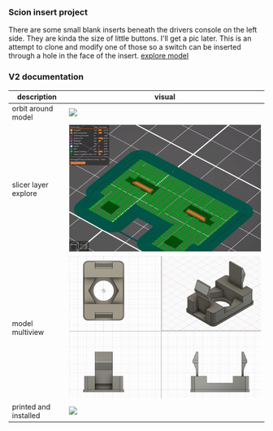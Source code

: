### Scion insert project

There are some small blank inserts beneath the drivers console on the left
side.  They are kinda the size of little buttons. I'll get a pic later.  This
is an attempt to clone and modify one of those so a switch can be inserted
through a hole in the face of the insert. [explore model](https://a360.co/34Yth9U)

### V2 documentation
description|visual
---|---
orbit around model |![](static/v2-model.gif)
slicer layer explore |![](static/v2-slicer.gif) 
model multiview | ![](static/v2_multiview.png) 
printed and installed | ![](static/scion_insert_final.png) 
